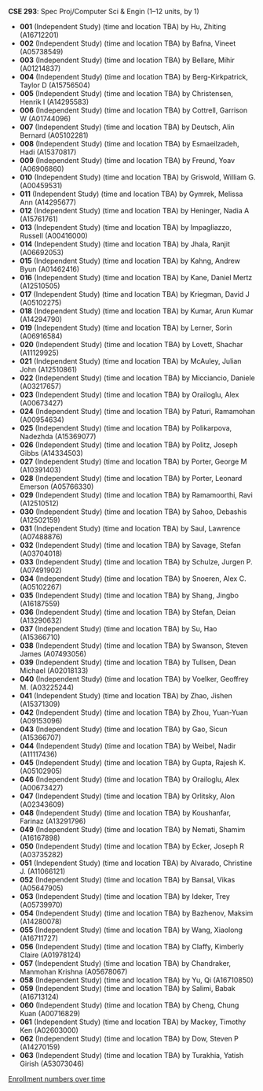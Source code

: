 **CSE 293**: Spec Proj/Computer Sci & Engin (1–12 units, by 1)

- **001** (Independent Study) (time and location TBA) by Hu, Zhiting (A16712201)
- **002** (Independent Study) (time and location TBA) by Bafna, Vineet (A05738549)
- **003** (Independent Study) (time and location TBA) by Bellare, Mihir (A01214837)
- **004** (Independent Study) (time and location TBA) by Berg-Kirkpatrick, Taylor D (A15756504)
- **005** (Independent Study) (time and location TBA) by Christensen, Henrik I (A14295583)
- **006** (Independent Study) (time and location TBA) by Cottrell, Garrison W (A01744096)
- **007** (Independent Study) (time and location TBA) by Deutsch, Alin Bernard (A05102281)
- **008** (Independent Study) (time and location TBA) by Esmaeilzadeh, Hadi (A15370817)
- **009** (Independent Study) (time and location TBA) by Freund, Yoav (A06906860)
- **010** (Independent Study) (time and location TBA) by Griswold, William G. (A00459531)
- **011** (Independent Study) (time and location TBA) by Gymrek, Melissa Ann (A14295677)
- **012** (Independent Study) (time and location TBA) by Heninger, Nadia A (A15761761)
- **013** (Independent Study) (time and location TBA) by Impagliazzo, Russell (A00416000)
- **014** (Independent Study) (time and location TBA) by Jhala, Ranjit (A06692053)
- **015** (Independent Study) (time and location TBA) by Kahng, Andrew Byun (A01462416)
- **016** (Independent Study) (time and location TBA) by Kane, Daniel Mertz (A12510505)
- **017** (Independent Study) (time and location TBA) by Kriegman, David J (A05102275)
- **018** (Independent Study) (time and location TBA) by Kumar, Arun Kumar (A14294790)
- **019** (Independent Study) (time and location TBA) by Lerner, Sorin (A06916584)
- **020** (Independent Study) (time and location TBA) by Lovett, Shachar (A11129925)
- **021** (Independent Study) (time and location TBA) by McAuley, Julian John (A12510861)
- **022** (Independent Study) (time and location TBA) by Micciancio, Daniele (A03217657)
- **023** (Independent Study) (time and location TBA) by Orailoglu, Alex (A00673427)
- **024** (Independent Study) (time and location TBA) by Paturi, Ramamohan (A00954634)
- **025** (Independent Study) (time and location TBA) by Polikarpova, Nadezhda (A15369077)
- **026** (Independent Study) (time and location TBA) by Politz, Joseph Gibbs (A14334503)
- **027** (Independent Study) (time and location TBA) by Porter, George M (A10391403)
- **028** (Independent Study) (time and location TBA) by Porter, Leonard Emerson (A05766330)
- **029** (Independent Study) (time and location TBA) by Ramamoorthi, Ravi (A12510512)
- **030** (Independent Study) (time and location TBA) by Sahoo, Debashis (A12502159)
- **031** (Independent Study) (time and location TBA) by Saul, Lawrence (A07488876)
- **032** (Independent Study) (time and location TBA) by Savage, Stefan (A03704018)
- **033** (Independent Study) (time and location TBA) by Schulze, Jurgen P. (A07491902)
- **034** (Independent Study) (time and location TBA) by Snoeren, Alex C. (A05102267)
- **035** (Independent Study) (time and location TBA) by Shang, Jingbo (A16187559)
- **036** (Independent Study) (time and location TBA) by Stefan, Deian (A13290632)
- **037** (Independent Study) (time and location TBA) by Su, Hao (A15366710)
- **038** (Independent Study) (time and location TBA) by Swanson, Steven James (A07493056)
- **039** (Independent Study) (time and location TBA) by Tullsen, Dean Michael (A02018133)
- **040** (Independent Study) (time and location TBA) by Voelker, Geoffrey M. (A03225244)
- **041** (Independent Study) (time and location TBA) by Zhao, Jishen (A15371309)
- **042** (Independent Study) (time and location TBA) by Zhou, Yuan-Yuan (A09153096)
- **043** (Independent Study) (time and location TBA) by Gao, Sicun (A15366707)
- **044** (Independent Study) (time and location TBA) by Weibel, Nadir (A11117436)
- **045** (Independent Study) (time and location TBA) by Gupta, Rajesh K. (A05102905)
- **046** (Independent Study) (time and location TBA) by Orailoglu, Alex (A00673427)
- **047** (Independent Study) (time and location TBA) by Orlitsky, Alon (A02343609)
- **048** (Independent Study) (time and location TBA) by Koushanfar, Farinaz (A13291796)
- **049** (Independent Study) (time and location TBA) by Nemati, Shamim (A16167898)
- **050** (Independent Study) (time and location TBA) by Ecker, Joseph R (A03735282)
- **051** (Independent Study) (time and location TBA) by Alvarado, Christine J. (A11066121)
- **052** (Independent Study) (time and location TBA) by Bansal, Vikas (A05647905)
- **053** (Independent Study) (time and location TBA) by Ideker, Trey (A05739970)
- **054** (Independent Study) (time and location TBA) by Bazhenov, Maksim (A14280078)
- **055** (Independent Study) (time and location TBA) by Wang, Xiaolong (A16711727)
- **056** (Independent Study) (time and location TBA) by Claffy, Kimberly Claire (A01978124)
- **057** (Independent Study) (time and location TBA) by Chandraker, Manmohan Krishna (A05678067)
- **058** (Independent Study) (time and location TBA) by Yu, Qi (A16710850)
- **059** (Independent Study) (time and location TBA) by Salimi, Babak (A16713124)
- **060** (Independent Study) (time and location TBA) by Cheng, Chung Kuan (A00716829)
- **061** (Independent Study) (time and location TBA) by Mackey, Timothy Ken (A02603000)
- **062** (Independent Study) (time and location TBA) by Dow, Steven P (A14270159)
- **063** (Independent Study) (time and location TBA) by Turakhia, Yatish Girish (A53073046)

[Enrollment numbers over time](./CSE293.tsv)
